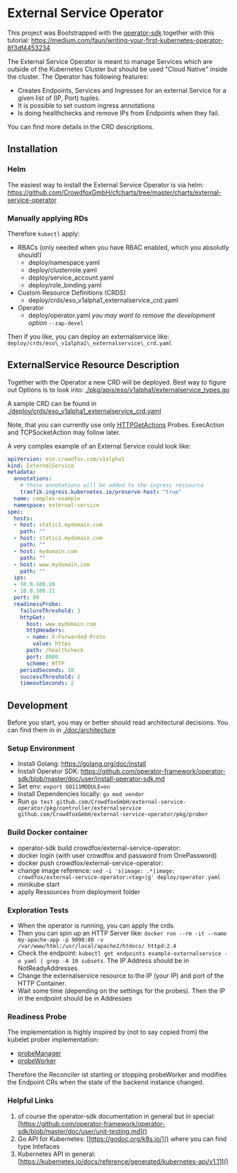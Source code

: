 External Service Operator
============================

This project was Bootstrapped with the [operator-sdk](https://github.com/operator-framework/operator-sdk) together with this tutorial: https://medium.com/faun/writing-your-first-kubernetes-operator-8f3df4453234

The External Service Operator is meant to manage Services which are outside of the Kubernetes Cluster but should be used "Cloud Native" inside the cluster.
The Operator has following features:
* Creates Endpoints, Services and Ingresses for an external Service for a given list of (IP, Port) tuples.
* It is possible to set custom ingress annotations
* Is doing healthchecks and remove IPs from Endpoints when they fail.

You can find more details in the CRD descriptions.

Installation
--------------

### Helm

The easiest way to install the External Service Operator is via helm:
https://github.com/CrowdfoxGmbH/cfcharts/tree/master/charts/external-service-operator

### Manually applying RDs

Therefore `kubectl` apply:
* RBACs (only needed when you have RBAC enabled, which you absolutly should!)
  * deploy/namespace.yaml
  * deploy/clusterrole.yaml
  * deploy/service\_account.yaml
  * deploy/role\_binding.yaml
* Custom Resource Definitions (CRDS)
  * deploy/crds/eso\_v1alpha1\_externalservice\_crd.yaml
* Operator
  * deploy/operator.yaml *you may want to remove the development option* `--zap-devel`

Then if you like, you can deploy an externalservice like: `deploy/crds/eso\_v1alpha1\_externalservice\_crd.yaml`

ExternalService Resource Description
------------------------------------

Together with the Operator a new CRD will be deployed. Best way to figure out Options is to look into:
[./pkg/apis/eso/v1alpha1/externalservice\_types.go]()

A sample CRD can be found in [./deploy/crds/eso\_v1alpha1\_externalservice\_crd.yaml]()

Note, that you can currently use only [HTTPGetActions](https://kubernetes.io/docs/reference/generated/kubernetes-api/v1.10/#httpgetaction-v1-core) Probes. ExecAction and TCPSocketAction may follow later.

A very complex example of an External Service could look like:

```YAML
apiVersion: eso.crowdfox.com/v1alpha1
kind: ExternalService
metadata:
  annotations:
    # those annotations will be added to the ingress ressource
    traefik.ingress.kubernetes.io/preserve-host: "true"
  name: complex-example
  namespace: external-service
spec:
  hosts:
  - host: static1.mydomain.com
    path: ""
  - host: static2.mydomain.com
    path: ""
  - host: mydomain.com
    path: ""
  - host: www.mydomain.com
    path: ""
  ips:
  - 10.0.100.10
  - 10.0.100.11
  port: 80
  readinessProbe:
    failureThreshold: 3
    httpGet:
      host: www.mydomain.com
      httpHeaders:
      - name: X-Forwarded-Proto
        value: https
      path: /healthcheck
      port: 8080
      scheme: HTTP
    periodSeconds: 10
    successThreshold: 2
    timeoutSeconds: 2
```

Development
-----------

Before you start, you may or better should read architectural decisions. You can find them in in [./doc/architecture]()

### Setup Environment

* Install Golang: https://golang.org/doc/install
* Install Operator SDK: https://github.com/operator-framework/operator-sdk/blob/master/doc/user/install-operator-sdk.md
* Set env: `export GO111MODULE=on`
* Install Dependencies locally: `go mod vendor`
* Run `go test github.com/CrowdfoxGmbH/external-service-operator/pkg/controller/externalservice github.com/CrowdfoxGmbH/external-service-operator/pkg/prober`

### Build Docker container

* operator-sdk build crowdfox/external-service-operator:<tag>
* docker login (with user crowdfox and password from OnePassword)
* docker push crowdfox/external-service-operator:<tag>
* change image reference: `sed -i 's|image: .*|image: crowdfox/external-service-operator:<tag>|g' deploy/operator.yaml`
* minikube start
* apply Ressources from deployment folder

### Exploration Tests

* When the operator is running, you can apply the crds.
* Then you can spin up an HTTP Server like: `docker run --rm -it --name my-apache-app -p 9090:80 -v /var/www/html:/usr/local/apache2/htdocs/ httpd:2.4`
* Check the endpoint: `kubectl get endpoints example-externalservice -o yaml | grep -A 10 subsets`. The IP Address should be in NotReadyAddresses.
* Change the externalservice resource to the IP (your IP) and port of the HTTP Container.
* Wait some time (depending on the settings for the probes). Then the IP in the endpoint should be in Addresses

### Readiness Probe

The implementation is highly inspired by (not to say copied from) the kubelet prober implementation:
* [probeManager](https://github.com/kubernetes/kubernetes/blob/8f41397210e03a328b684a042b96dfcdca066fd5/pkg/kubelet/prober/.)
* [probeWorker](https://github.com/kubernetes/kubernetes/blob/8f41397210e03a328b684a042b96dfcdca066fd5/pkg/kubelet/prober/worker.go)

Therefore the Reconciler ist starting or stopping probeWorker and modifies the Endpoint CRs when the state of the backend instance changed.

### Helpful Links

1. of course the operator-sdk documentation in general but in special: [https://github.com/operator-framework/operator-sdk/blob/master/doc/user/unit-testing.md]()
1. Go API for Kubernetes: [https://godoc.org/k8s.io/]() where you can find type Intefaces
1. Kubernetes API in general: [https://kubernetes.io/docs/reference/generated/kubernetes-api/v1.11]()


